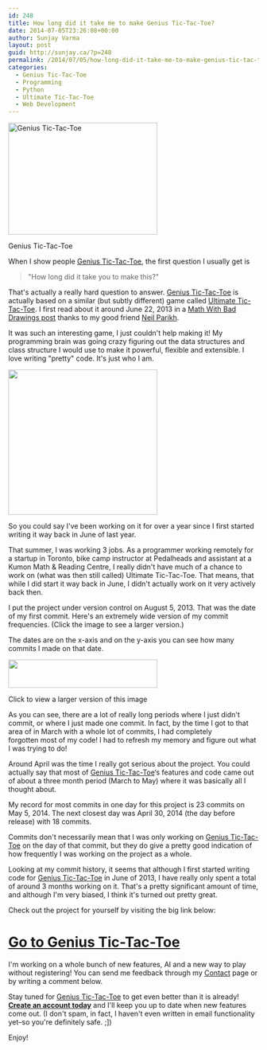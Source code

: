 ```yaml
---
id: 248
title: How long did it take me to make Genius Tic-Tac-Toe?
date: 2014-07-05T23:26:08+00:00
author: Sunjay Varma
layout: post
guid: http://sunjay.ca/?p=248
permalink: /2014/07/05/how-long-did-it-take-me-to-make-genius-tic-tac-toe/
categories:
  - Genius Tic-Tac-Toe
  - Programming
  - Python
  - Ultimate Tic-Tac-Toe
  - Web Development
---
```

<div id="attachment_174" style="width: 310px" class="wp-caption aligncenter">
  <a href="https://geniustictactoe.com/" target="_blank"><img class="wp-image-174 size-medium" src="http://sunjay.ca/wp-content/uploads/2014/04/multipledevices-300x225.png" alt="Genius Tic-Tac-Toe" width="300" height="225" /></a>
  
  <p class="wp-caption-text">
    Genius Tic-Tac-Toe
  </p>
</div>

When I show people [Genius Tic-Tac-Toe](https://geniustictactoe.com/), the first question I usually get is

> "How long did it take you to make this?"

That's actually a really hard question to answer. <a href="https://geniustictactoe.com/" target="_blank">Genius Tic-Tac-Toe</a> is actually based on a similar (but subtly different) game called [Ultimate Tic-Tac-Toe](http://mathwithbaddrawings.com/2013/06/16/ultimate-tic-tac-toe/). I first read about it around June 22, 2013 in a [Math With Bad Drawings post](http://mathwithbaddrawings.com/2013/06/16/ultimate-tic-tac-toe/) thanks to my good friend <a href="https://github.com/neilparikh" target="_blank">Neil Parikh</a>.

It was such an interesting game, I just couldn't help making it! My programming brain was going crazy figuring out the data structures and class structure I would use to make it powerful, flexible and extensible. I love writing "pretty" code. It's just who I am.

[<img class="aligncenter size-medium wp-image-249" src="http://sunjay.ca/wp-content/uploads/2014/07/neil_convo-300x292.jpg" alt="" width="300" height="292" />](http://sunjay.ca/wp-content/uploads/2014/07/neil_convo.jpg)

So you could say I've been working on it for over a year since I first started writing it way back in June of last year.

That summer, I was working 3 jobs. As a programmer working remotely for a startup in Toronto, bike camp instructor at Pedalheads and assistant at a Kumon Math & Reading Centre, I really didn't have much of a chance to work on (what was then still called) Ultimate Tic-Tac-Toe. That means, that while I did start it way back in June, I didn't actually work on it very actively back then.

I put the project under version control on August 5, 2013. That was the date of my first commit. Here's an extremely wide version of my commit frequencies. (Click the image to see a larger version.)

The dates are on the x-axis and on the y-axis you can see how many commits I made on that date.

<div id="attachment_250" style="width: 310px" class="wp-caption aligncenter">
  <a href="http://sunjay.ca/wp-content/uploads/2014/07/commit-history.png" target="_blank"><img class="wp-image-250 size-medium" src="http://sunjay.ca/wp-content/uploads/2014/07/commit-history-300x57.png" alt="" width="300" height="57" /></a>
  
  <p class="wp-caption-text">
    Click to view a larger version of this image
  </p>
</div>

As you can see, there are a lot of really long periods where I just didn't commit, or where I just made one commit. In fact, by the time I got to that area of in March with a whole lot of commits, I had completely forgotten most of my code! I had to refresh my memory and figure out what I was trying to do!

Around April was the time I really got serious about the project. You could actually say that most of <a href="https://geniustictactoe.com/" target="_blank">Genius Tic-Tac-Toe</a>&#8216;s features and code came out of about a three month period (March to May) where it was basically all I thought about.

My record for most commits in one day for this project is 23 commits on May 5, 2014. The next closest day was April 30, 2014 (the day before release) with 18 commits.

Commits don't necessarily mean that I was only working on <a href="https://geniustictactoe.com/" target="_blank">Genius Tic-Tac-Toe</a> on the day of that commit, but they do give a pretty good indication of how frequently I was working on the project as a whole.

Looking at my commit history, it seems that although I first started writing code for <a href="https://geniustictactoe.com/" target="_blank">Genius Tic-Tac-Toe</a> in June of 2013, I have really only spent a total of around 3 months working on it. That's a pretty significant amount of time, and although I'm very biased, I think it's turned out pretty great.

Check out the project for yourself by visiting the big link below:

<h1 style="text-align: left;">
  <a href="https://geniustictactoe.com/" target="_blank">Go to Genius Tic-Tac-Toe</a>
</h1>

I'm working on a whole bunch of new features, AI and a new way to play without registering! You can send me feedback through my <a title="Contact" href="http://sunjay.ca/contact/" target="_blank">Contact</a> page or by writing a comment below.

Stay tuned for <a href="https://geniustictactoe.com/" target="_blank">Genius Tic-Tac-Toe</a> to get even better than it is already! **<a href="https://geniustictactoe.com/register/" target="_blank">Create an account today</a>** and I'll keep you up to date when new features come out. (I don't spam, in fact, I haven't even written in email functionality yet&#8211;so you're definitely safe. ;])

Enjoy!